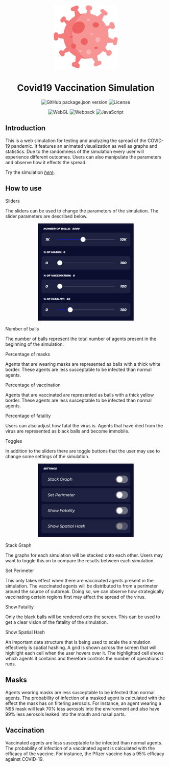 <div align="center">

<img src="./src/favicon.svg" width="200">

# Covid19 Vaccination Simulation
![GitHub package.json version](https://img.shields.io/github/package-json/v/Telos-J/covid19-simulation?style=flat-square)
![License](https://img.shields.io/github/license/Telos-J/covid19-simulation?style=flat-square)

![WebGL](https://img.shields.io/badge/-WebGL-990000?style=flat-square&logo=webgl&logoColor=white)
![Webpack](https://img.shields.io/badge/-Webpack-8DD6F9?style=flat-square&logo=webpack&logoColor=white)
![JavaScript](https://img.shields.io/badge/-JavaScript-F7DF1E?style=flat-square&logo=javascript&logoColor=white)

</div>

## Introduction
This is a web simulation for testing and analyzing the spread of the COVID-19 pandemic. It features an animated visualization as well as graphs and statistics. Due to the randomness of the simulation every user will experience different outcomes. Users can also manipulate the parameters and observe how it effects the spread. 

Try the simulation [_here_](https://telos-j.github.io/covid19-simulation/).

## How to use
Sliders

The sliders can be used to change the parameters of the simulation. The slider parameters are described below.

<p align="center">
<img src="./src/img/sliders.png" width="300">
</p>

Number of balls

The number of balls represent the total number of agents present in the beginning of the simulation. 

Percentage of masks

Agents that are wearing masks are represented as balls with a thick white border. These agents are less susceptable to be infected than normal agents.

Percentage of vaccination

Agents that are vaccinated are represented as balls with a thick yellow border. These agents are less susceptable to be infected than normal agents.

Percentage of fatality

Users can also adjust how fatal the virus is. Agents that have died from the virus are represented as black balls and become immobile. 

Toggles

In addition to the sliders there are toggle buttons that the user may use to change some settings of the simulation.

<p align="center">
<img src="./src/img/toggles.png" width="300">
</p>

Stack Graph

The graphs for each simulation will be stacked onto each other. Users may want to toggle this on to compare the results between each simulation.

Set Perimeter

This only takes effect when there are vaccinated agents present in the simulation. The vaccinated agents will be distributed to from a perimeter around the source of outbreak. Doing so, we can observe how strategically vaccinating certain regions first may affect the spread of the virus.

Show Fatality

Only the black balls will be rendered onto the screen. This can be used to get a clear vision of the fatality of the simulation.

Show Spatial Hash

An important data structure that is being used to scale the simulation effectively is spatial hashing. A grid is shown across the screen that will highlight each cell when the user hovers over it. The highlighted cell shows which agents it contains and therefore controls the number of operations it runs. 

## Masks
Agents wearing masks are less susceptable to be infected than normal agents. The probability of infection of a masked agent is calculated with the effect the mask has on filtering aerosols. For instance, an agent wearing a N95 mask will leak 70% less aerosols into the environment and also have 99% less aerosols leaked into the mouth and nasal parts.

## Vaccination
Vaccinated agents are less susceptable to be infected than normal agents. The probability of infection of a vaccinated agent is calculated with the efficacy of the vaccine. For instance, the Pfizer vaccine has a 95% efficacy against COVID-19.


